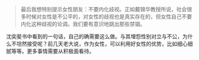 > 最后我想特别提示女性朋友：不要内化歧视。正如戴锦华教授所说，社会很多时候对女性是不公平的，对女性的歧视也是真实存在的，但女性自己不要内化这种歧视的论调。我们要有意识地跳出那些禁锢。

沈奕斐书中看到的一句话，自己的确需要这么做。与其埋怨性别对立与不公，为什么不坦然接受呢？前几天老大说，作为女性，可以利用好女性的优势，比如细心细腻等等。更多事情需要从积极面看待。

